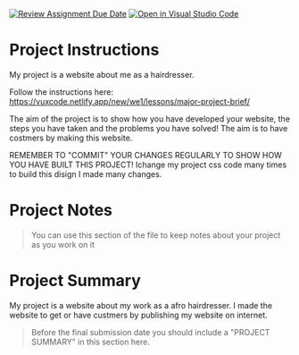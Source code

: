 [![Review Assignment Due Date](https://classroom.github.com/assets/deadline-readme-button-8d59dc4de5201274e310e4c54b9627a8934c3b88527886e3b421487c677d23eb.svg)](https://classroom.github.com/a/mnsMJARJ)
[![Open in Visual Studio Code](https://classroom.github.com/assets/open-in-vscode-c66648af7eb3fe8bc4f294546bfd86ef473780cde1dea487d3c4ff354943c9ae.svg)](https://classroom.github.com/online_ide?assignment_repo_id=10688858&assignment_repo_type=AssignmentRepo)
# Project Instructions
My project is a website about me as a hairdresser.

Follow the instructions here: https://vuxcode.netlify.app/new/we1/lessons/major-project-brief/

The aim of the project is to show how you have developed your website, the steps you have taken and the problems you have solved!
The aim is to have costmers by making this website.

REMEMBER TO "COMMIT" YOUR CHANGES REGULARLY TO SHOW HOW YOU HAVE BUILT THIS PROJECT!
Ichange my project css code many times to build this disign I made many changes.
# Project Notes

> You can use this section of the file to keep notes about your project as you work on it

# Project Summary
My project is a website about my work as a afro hairdresser. I made the website to get or have custmers by publishing my website on internet.

> Before the final submission date you should include a "PROJECT SUMMARY" in this section here.
